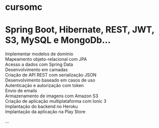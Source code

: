 # cursomc

# Spring Boot, Hibernate, REST, JWT, S3, MySQL e MongoDb...

Implementar modelos de domínio<br>
Mapeamento objeto-relacional com JPA <br>
Acesso a dados com Spring Data <br>
Desenvolvimento em camadas <br>
Criação de API REST com serialização JSON <br>
Desenvolvimento baseado em casos de uso <br>
Autenticação e autorização com token <br>
Envio de emails <br>
Armazenamento de imagens com Amazon S3 <br>
Criação de aplicação multiplataforma com Ionic 3 <br>
Implantação do backend no Heroku <br>
Implantação da aplicação na Play Store <br>

...
